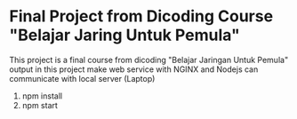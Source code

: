 # Final Project from Dicoding Course "Belajar Jaring Untuk Pemula"
This project is a final course from dicoding "Belajar Jaringan Untuk Pemula" output in this project make web service with NGINX and Nodejs can communicate with local server (Laptop)

1. npm install
2. npm start
